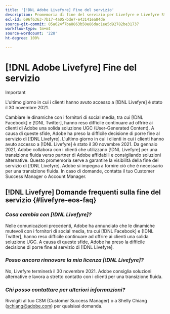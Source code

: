 ```yaml
---
title: '[!DNL Adobe Livefyre] Fine del servizio'
description: Promemoria di fine del servizio per Livefyre e Livefyre Studio.
exl-id: 696f6363-7b17-4a05-bde7-e43141ea84de
source-git-commit: 05a624f7ba8863b50e86dac1ee5d92782be31737
workflow-type: tm+mt
source-wordcount: '228'
ht-degree: 100%

---
```


# [!DNL Adobe Livefyre] Fine del servizio

>[!IMPORTANT]
>
>L&#39;ultimo giorno in cui i clienti hanno avuto accesso a [!DNL Livefyre] è stato il 30 novembre 2021.

Cambiare le dinamiche con i fornitori di social media, tra cui [!DNL Facebook] e [!DNL Twitter], hanno reso difficile continuare ad offrire ai clienti di Adobe una solida soluzione UGC (User-Generated Content). A causa di queste sfide, Adobe ha preso la difficile decisione di porre fine al servizio di [!DNL Livefyre]. L&#39;ultimo giorno in cui i clienti in cui i clienti hanno avuto accesso a [!DNL Livefyre] è stato il 30 novembre 2021. Da gennaio 2021, Adobe collabora con i clienti che utilizzano [!DNL Livefyre] per una transizione fluida verso partner di Adobe affidabili e consigliando soluzioni alternative. Questo promemoria serve a garantire la visibilità della fine del servizio di [!DNL Livefyre]. Adobe si impegna a fornire ciò che è necessario per una transizione fluida. In caso di domande, contatta il tuo Customer Success Manager o Account Manager.

## [!DNL Livefyre] Domande frequenti sulla fine del servizio {#livefyre-eos-faq}

### **_Cosa cambia con [!DNL Livefyre]?_**

Nelle comunicazioni precedenti, Adobe ha annunciato che le dinamiche mutevoli con i fornitori di social media, tra cui [!DNL Facebook] e [!DNL Twitter], hanno reso difficile continuare ad offrire ai clienti una solida soluzione UGC. A causa di queste sfide, Adobe ha preso la difficile decisione di porre fine al servizio di [!DNL Livefyre].

### **_Posso ancora rinnovare la mia licenza [!DNL Livefyre]?_**

No, Livefyre terminerà il 30 novembre 2021. Adobe consiglia soluzioni alternative e lavora a stretto contatto con i clienti per una transizione fluida.

### **_Chi posso contattare per ulteriori informazioni?_**

Rivolgiti al tuo CSM (Customer Success Manager) o a Shelly Chiang (schiang@adobe.com) per qualsiasi domanda.
